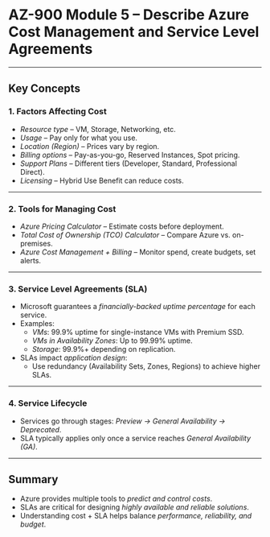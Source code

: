# AZ-900 Module 5 – Describe Azure Cost Management and Service Level Agreements

---

## Key Concepts

### 1. Factors Affecting Cost
- *Resource type* – VM, Storage, Networking, etc.
- *Usage* – Pay only for what you use.
- *Location (Region)* – Prices vary by region.
- *Billing options* – Pay-as-you-go, Reserved Instances, Spot pricing.
- *Support Plans* – Different tiers (Developer, Standard, Professional Direct).
- *Licensing* – Hybrid Use Benefit can reduce costs.

---

### 2. Tools for Managing Cost
- *Azure Pricing Calculator* – Estimate costs before deployment.
- *Total Cost of Ownership (TCO) Calculator* – Compare Azure vs. on-premises.
- *Azure Cost Management + Billing* – Monitor spend, create budgets, set alerts.

---

### 3. Service Level Agreements (SLA)
- Microsoft guarantees a *financially-backed uptime percentage* for each service.
- Examples:
  - *VMs*: 99.9% uptime for single-instance VMs with Premium SSD.
  - *VMs in Availability Zones*: Up to 99.99% uptime.
  - *Storage*: 99.9%+ depending on replication.
- SLAs impact *application design*:
  - Use redundancy (Availability Sets, Zones, Regions) to achieve higher SLAs.

---

### 4. Service Lifecycle
- Services go through stages: *Preview → General Availability → Deprecated*.
- SLA typically applies only once a service reaches *General Availability (GA)*.

---

## Summary
- Azure provides multiple tools to *predict and control costs*.
- SLAs are critical for designing *highly available and reliable solutions*.
- Understanding cost + SLA helps balance *performance, reliability, and budget*.
